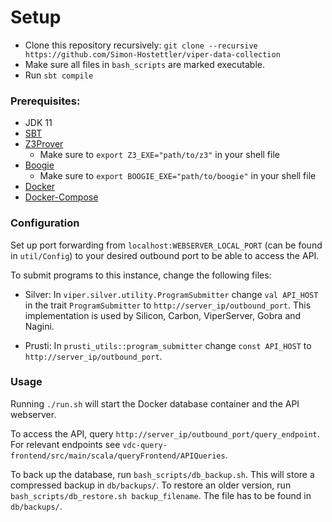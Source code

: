 # Setup

- Clone this repository recursively: `git clone --recursive https://github.com/Simon-Hostettler/viper-data-collection`
- Make sure all files in `bash_scripts` are marked executable.
- Run `sbt compile`

### Prerequisites:
- JDK 11
- [SBT](https://www.scala-sbt.org)
- [Z3Prover](https://github.com/Z3Prover/z3)
    * Make sure to `export Z3_EXE="path/to/z3"` in your shell file
- [Boogie](https://github.com/boogie-org/boogie)
    * Make sure to `export BOOGIE_EXE="path/to/boogie"` in your shell file
- [Docker](https://www.docker.com)
- [Docker-Compose](https://docs.docker.com/compose/)

### Configuration

Set up port forwarding from `localhost:WEBSERVER_LOCAL_PORT` (can be found in `util/Config`) to your desired outbound port to be able to access the API.

To submit programs to this instance, change the following files:

- Silver: In `viper.silver.utility.ProgramSubmitter` change `val API_HOST` in the trait `ProgramSubmitter` to `http://server_ip/outbound_port`. This implementation is used by Silicon, Carbon, ViperServer, Gobra and Nagini.

- Prusti: In `prusti_utils::program_submitter` change `const API_HOST` to `http://server_ip/outbound_port`.



### Usage

Running `./run.sh` will start the Docker database container and the API webserver.

To access the API, query `http://server_ip/outbound_port/query_endpoint`. For relevant endpoints see `vdc-query-frontend/src/main/scala/queryFrontend/APIQueries`.

To back up the database, run `bash_scripts/db_backup.sh`. This will store a compressed backup in `db/backups/`. To restore an older version, run `bash_scripts/db_restore.sh backup_filename`. The file has to be found in `db/backups/`.
